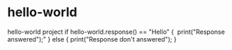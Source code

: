 # hello-world
hello-world project
if hello-world.response() == "Hello" {
  print("Response answered");"
} else {
  print("Response don't answered");
}
